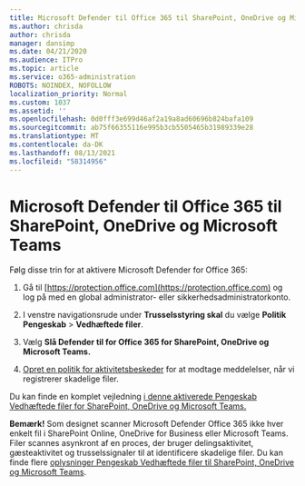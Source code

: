 ```yaml
---
title: Microsoft Defender til Office 365 til SharePoint, OneDrive og Microsoft Teams
ms.author: chrisda
author: chrisda
manager: dansimp
ms.date: 04/21/2020
ms.audience: ITPro
ms.topic: article
ms.service: o365-administration
ROBOTS: NOINDEX, NOFOLLOW
localization_priority: Normal
ms.custom: 1037
ms.assetid: ''
ms.openlocfilehash: 0d0fff3e699d46af2a19a8ad60696b824bafa109
ms.sourcegitcommit: ab75f66355116e995b3cb5505465b31989339e28
ms.translationtype: MT
ms.contentlocale: da-DK
ms.lasthandoff: 08/13/2021
ms.locfileid: "58314956"
---
```

# <a name="microsoft-defender-for-office-365-for-sharepoint-onedrive-and-microsoft-teams"></a>Microsoft Defender til Office 365 til SharePoint, OneDrive og Microsoft Teams

Følg disse trin for at aktivere Microsoft Defender for Office 365:

1. Gå til [https://protection.office.com](https://protection.office.com) og log på med en global administrator- eller sikkerhedsadministratorkonto.

2. I venstre navigationsrude under **Trusselsstyring skal** du vælge **Politik Pengeskab** \> **Vedhæftede filer**.

3. Vælg **Slå Defender til for Office 365 for SharePoint, OneDrive og Microsoft Teams.**

4. [Opret en politik for aktivitetsbeskeder](https://docs.microsoft.com/microsoft-365/compliance/create-activity-alerts) for at modtage meddelelser, når vi registrerer skadelige filer.

Du kan finde en komplet vejledning [i denne aktiverede Pengeskab Vedhæftede filer for SharePoint, OneDrive og Microsoft Teams.](https://docs.microsoft.com/microsoft-365/security/office-365-security/turn-on-atp-for-spo-odb-and-teams)

**Bemærk!** Som designet scanner Microsoft Defender Office 365 ikke hver enkelt fil i SharePoint Online, OneDrive for Business eller Microsoft Teams. Filer scannes asynkront af en proces, der bruger delingsaktivitet, gæsteaktivitet og trusselssignaler til at identificere skadelige filer. Du kan finde flere [oplysninger Pengeskab Vedhæftede filer til SharePoint, OneDrive og Microsoft Teams](https://docs.microsoft.com/microsoft-365/security/office-365-security/atp-for-spo-odb-and-teams).
